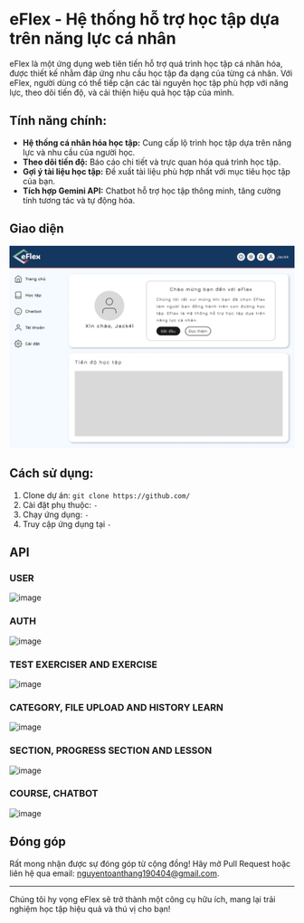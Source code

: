 # eFlex - Hệ thống hỗ trợ học tập dựa trên năng lực cá nhân

eFlex là một ứng dụng web tiên tiến hỗ trợ quá trình học tập cá nhân hóa, được thiết kế nhằm đáp ứng nhu cầu học tập đa dạng của từng cá nhân. Với eFlex, người dùng có thể tiếp cận các tài nguyên học tập phù hợp với năng lực, theo dõi tiến độ, và cải thiện hiệu quả học tập của mình.

##  Tính năng chính:
- **Hệ thống cá nhân hóa học tập:** Cung cấp lộ trình học tập dựa trên năng lực và nhu cầu của người học.
- **Theo dõi tiến độ:** Báo cáo chi tiết và trực quan hóa quá trình học tập.
- **Gợi ý tài liệu học tập:** Đề xuất tài liệu phù hợp nhất với mục tiêu học tập của bạn.
- **Tích hợp Gemini API:** Chatbot hỗ trợ học tập thông minh, tăng cường tính tương tác và tự động hóa.

##  Giao diện
![eFlex Screenshot](./HomePage.png)

##  Cách sử dụng:
1. Clone dự án: `git clone https://github.com/`
2. Cài đặt phụ thuộc: `-`
3. Chạy ứng dụng: `-`
4. Truy cập ứng dụng tại `-`

## API 
### USER
![image](https://github.com/user-attachments/assets/d7166c30-8b97-4d8c-bc35-fddcdccd4240)

### AUTH
![image](https://github.com/user-attachments/assets/c78869ee-dceb-4b68-879b-9b4e5a30cff7)
### TEST EXERCISER AND EXERCISE
![image](https://github.com/user-attachments/assets/e4840d0a-dd15-4f3e-b0fb-a5d8c6604877)
### CATEGORY, FILE UPLOAD AND HISTORY LEARN
![image](https://github.com/user-attachments/assets/32fb178c-fed5-4bfa-9234-31c5d13e2310)
### SECTION, PROGRESS SECTION AND LESSON
![image](https://github.com/user-attachments/assets/6e23262f-a2dd-4ced-9393-2e5ced13c2ee)
### COURSE, CHATBOT
![image](https://github.com/user-attachments/assets/7391c50a-ddea-476c-86dc-72527d5b5b79)

##  Đóng góp
Rất mong nhận được sự đóng góp từ cộng đồng! Hãy mở Pull Request hoặc liên hệ qua email: nguyentoanthang190404@gmail.com.

---

Chúng tôi hy vọng eFlex sẽ trở thành một công cụ hữu ích, mang lại trải nghiệm học tập hiệu quả và thú vị cho bạn!

